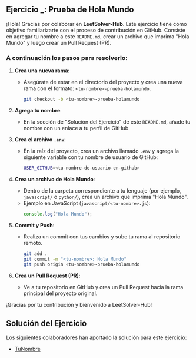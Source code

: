 ## Ejercicio _: Prueba de Hola Mundo

¡Hola! Gracias por colaborar en **LeetSolver-Hub**. Este ejercicio tiene como objetivo familiarizarte con el proceso de contribución en GitHub. Consiste en agregar tu nombre a este `README.md`, crear un archivo que imprima "Hola Mundo" y luego crear un Pull Request (PR).

### A continuación los pasos para resolverlo:

1. **Crea una nueva rama**:
   - Asegúrate de estar en el directorio del proyecto y crea una nueva rama con el formato: `<tu-nombre>-prueba-holamundo`.
     ```bash
     git checkout -b <tu-nombre>-prueba-holamundo
     ```

2. **Agrega tu nombre**:
   - En la sección de "Solución del Ejercicio" de este `README.md`, añade tu nombre con un enlace a tu perfil de GitHub.

3. **Crea el archivo `.env`**:
   - En la raíz del proyecto, crea un archivo llamado `.env` y agrega la siguiente variable con tu nombre de usuario de GitHub:
     ```bash
     USER_GITHUB=<tu-nombre-de-usuario-en-github>
     ```

4. **Crea un archivo de Hola Mundo**:
   - Dentro de la carpeta correspondiente a tu lenguaje (por ejemplo, `javascript/` o `python/`), crea un archivo que imprima "Hola Mundo".
   - Ejemplo en JavaScript (`javascript/<tu-nombre>.js`):
     ```javascript
     console.log("Hola Mundo");
     ```

5. **Commit y Push**:
   - Realiza un commit con tus cambios y sube tu rama al repositorio remoto.
     ```bash
     git add .
     git commit -m "<tu-nombre>: Hola Mundo"
     git push origin <tu-nombre>-prueba-holamundo
     ```

6. **Crea un Pull Request (PR)**:
   - Ve a tu repositorio en GitHub y crea un Pull Request hacia la rama principal del proyecto original.

¡Gracias por tu contribución y bienvenido a LeetSolver-Hub!

## Solución del Ejercicio

Los siguientes colaboradores han aportado la solución para este ejercicio:

- [TuNombre](https://github.com/TuNombre)
